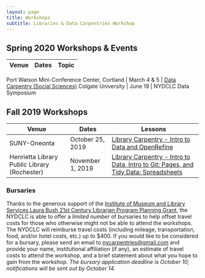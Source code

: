 ```yaml
---
layout: page
title: Workshops
subtitle: Libraries & Data Carpentries Workshop
---
```


## Spring 2020 Workshops & Events

Venue | Dates | Topic
---|---|---

Port Watson Mini-Conference Center, Cortland | March 4 & 5 | [Data Carpentry (Social Sciences)](https://datacarpentry.org/socialsci-workshop/)
Colgate University | June 19 | NYDCLC Data Symposium

## Fall 2019 Workshops

Venue | Dates | Lessons
---|---|---
SUNY-Oneonta | October 25, 2019 | [Library Carpentry - Intro to Data and OpenRefine](https://nydclc.github.io/2019-10-25-oneonta/)
Henrietta Library Public Library (Rochester) | November 1, 2019 | [Library Carpentry - Intro to Data, Intro to Git: Pages, and Tidy Data: Spreadsheets](https://nydclc.github.io/2019-11-01-rochester/)



### Bursaries

Thanks to the generous support of the [Institute of Museum and Library Services Laura Bush 21st Century Librarian Program Planning Grant](https://www.imls.gov/grants/awarded/re-11-19-0047-19), the NYDCLC is able to offer a *limited number* of bursaries to help offset travel costs for those who otherwise might not be able to attend the workshops. The NYDCLC will reimburse travel costs (including mileage, transportation, food, and/or hotel costs, etc.) up to $400. If you would like to be considered for a bursary, please send an email to nycarpentries@gmail.com and provide your name, institutional affiliation (if any), an estimate of travel costs to attend the workshop, and a brief statement about what you hope to gain from the workshop. *The bursary application deadline is October 10; notifications will be sent out by October 14.*
